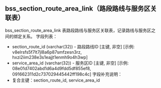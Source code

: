 ## bss_section_route_area_link（路段路线与服务区关联表）
bss_section_route_area_link 表路段路线与服务区关联表，记录路线与服务区之间的绑定关系。
字段列表：
- section_route_id (varchar(32)) - 路段路线ID [主键, 非空] [示例: v8elrsfs5f7lt7jl8a6p87smfzesn3rz, hxzi2iim238e3s1eajjt1enmh9o4h3wp]
- service_area_id (varchar(32)) - 服务区ID [主键, 非空] [示例: 08e01d7402abd1d6a4d9fdd5df855ef8, 091662311d2c737029445442ff198c4c]
字段补充说明：
- 复合主键：section_route_id, service_area_id